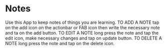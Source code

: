 # Notes
Use this App to keep notes of things you are learning. 
TO ADD A NOTE tap on the add icon on the actionbar or FAB icon then write the necessary note and ta on the add button.
TO EDIT A NOTE long press the note and tap the edit icon, make necessary changes and tap on update button.
TO DELETE A NOTE long press the note and tap on the delete icon.
